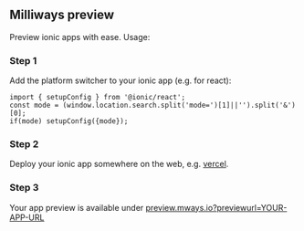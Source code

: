 
## Milliways preview

Preview ionic apps with ease. Usage:

### Step 1 
Add the platform switcher to your ionic app (e.g. for react):

```
import { setupConfig } from '@ionic/react';
const mode = (window.location.search.split('mode=')[1]||'').split('&')[0];
if(mode) setupConfig({mode});
```

### Step 2
Deploy your ionic app somewhere on the web, e.g. [vercel](https://vercel.com).

### Step 3
Your app preview is available under [preview.mways.io?previewurl=YOUR-APP-URL](https://preview.mways.io?previewurl=YOUR-APP-URL)


